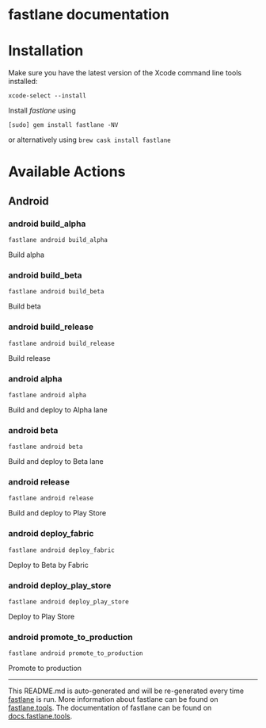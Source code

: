 # fastlane documentation

# Installation

Make sure you have the latest version of the Xcode command line tools installed:

```
xcode-select --install
```

Install _fastlane_ using

```
[sudo] gem install fastlane -NV
```

or alternatively using `brew cask install fastlane`

# Available Actions

## Android

### android build_alpha

```
fastlane android build_alpha
```

Build alpha

### android build_beta

```
fastlane android build_beta
```

Build beta

### android build_release

```
fastlane android build_release
```

Build release

### android alpha

```
fastlane android alpha
```

Build and deploy to Alpha lane

### android beta

```
fastlane android beta
```

Build and deploy to Beta lane

### android release

```
fastlane android release
```

Build and deploy to Play Store

### android deploy_fabric

```
fastlane android deploy_fabric
```

Deploy to Beta by Fabric

### android deploy_play_store

```
fastlane android deploy_play_store
```

Deploy to Play Store

### android promote_to_production

```
fastlane android promote_to_production
```

Promote to production

---

This README.md is auto-generated and will be re-generated every time [fastlane](https://fastlane.tools) is run.
More information about fastlane can be found on [fastlane.tools](https://fastlane.tools).
The documentation of fastlane can be found on [docs.fastlane.tools](https://docs.fastlane.tools).

